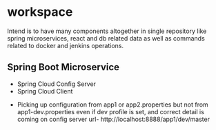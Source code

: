 # workspace
Intend is to have many components altogether in single repository like spring microservices, react and db related data as well as commands related to docker and jenkins operations.

## Spring Boot Microservice
* Spring Cloud Config Server
* Spring Cloud Client
- Picking up configuration from app1 or app2.properties but not from app1-dev.properties even if dev profile is set, and correct detail is coming on config server url- http://localhost:8888/app1/dev/master
